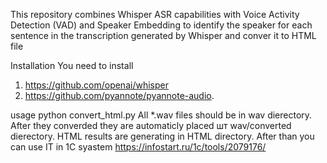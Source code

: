 This repository combines Whisper ASR capabilities with Voice Activity Detection (VAD) and Speaker Embedding to identify the speaker for each sentence in the transcription generated by Whisper and conver it to HTML file

Installation
You need to install 
1. https://github.com/openai/whisper
2. https://github.com/pyannote/pyannote-audio.

usage python convert_html.py 
All *.wav files should be in wav dierectory. After they converded they are automaticly placed шт wav/converted dierectory.
HTML results are generating in HTML directory.
After than you can use IT in 1C syastem https://infostart.ru/1c/tools/2079176/
